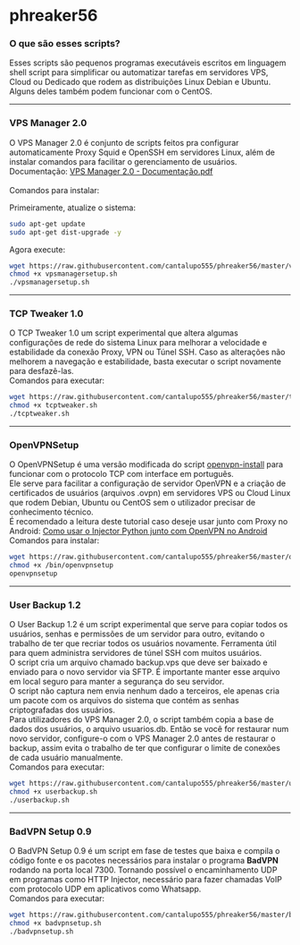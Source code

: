 # phreaker56

### O que são esses scripts?

Esses scripts são pequenos programas executáveis escritos em linguagem shell script para simplificar ou automatizar tarefas em servidores VPS, Cloud ou Dedicado que rodem as distribuições Linux Debian e Ubuntu. Alguns deles também podem funcionar com o CentOS.

------------------------------------------

### VPS Manager 2.0

O VPS Manager 2.0 é conjunto de scripts feitos pra configurar automaticamente Proxy Squid e OpenSSH em servidores Linux, além de instalar comandos para facilitar o gerenciamento de usuários.<br>
Documentação: [VPS Manager 2.0 - Documentação.pdf](https://github.com/cantalupo555/phreaker56/blob/master/vpsmanager/VPS%20Manager%202.0%20-%20Documenta%C3%A7%C3%A3o.pdf)<br><br>
Comandos para instalar:

Primeiramente, atualize o sistema:

```bash
sudo apt-get update
sudo apt-get dist-upgrade -y
```

Agora execute:

```bash
wget https://raw.githubusercontent.com/cantalupo555/phreaker56/master/vpsmanager/vpsmanagersetup.sh
chmod +x vpsmanagersetup.sh
./vpsmanagersetup.sh
```
------------------------------------------

### TCP Tweaker 1.0

O TCP Tweaker 1.0 um script experimental que altera algumas configurações de rede do sistema Linux para melhorar a velocidade e estabilidade da conexão Proxy, VPN ou Túnel SSH. Caso as alterações não melhorem a navegação e estabilidade, basta executar o script novamente para desfazê-las.<br>
Comandos para executar:

```bash
wget https://raw.githubusercontent.com/cantalupo555/phreaker56/master/tcptweaker/tcptweaker.sh
chmod +x tcptweaker.sh
./tcptweaker.sh
```
------------------------------------------

### OpenVPNSetup

O OpenVPNSetup é uma versão modificada do script [openvpn-install](https://github.com/Nyr/openvpn-install/) para funcionar com o protocolo TCP com interface em português.<br>
Ele serve para facilitar a configuração de servidor OpenVPN e a criação de certificados de usuários (arquivos .ovpn) em servidores VPS ou Cloud Linux que rodem Debian, Ubuntu ou CentOS sem o utilizador precisar de conhecimento técnico.<br>
É recomendado a leitura deste tutorial caso deseje usar junto com Proxy no Android: [Como usar o Injector Python junto com OpenVPN no Android](https://github.com/cantalupo555/phreaker56/blob/master/Tutoriais/Injector_Python_OpenVPN_Android.pdf)<br>
Comandos para instalar:

```bash
wget https://raw.githubusercontent.com/cantalupo555/phreaker56/master/openvpn/openvpnsetup.sh -O /bin/openvpnsetup
chmod +x /bin/openvpnsetup
openvpnsetup
```
------------------------------------------

### User Backup 1.2

O User Backup 1.2 é um script experimental que serve para copiar todos os usuários, senhas e permissões de um servidor para outro, evitando o trabalho de ter que recriar todos os usuários novamente. Ferramenta útil para quem administra servidores de túnel SSH com muitos usuários.<br>
O script cria um arquivo chamado backup.vps que deve ser baixado e enviado para o novo servidor via SFTP. É importante manter esse arquivo em local seguro para manter a segurança do seu servidor.<br>
O script não captura nem envia nenhum dado a terceiros, ele apenas cria um pacote com os arquivos do sistema que contém as senhas criptografadas dos usuários.<br>
Para utilizadores do VPS Manager 2.0, o script também copia a base de dados dos usuários, o arquivo usuarios.db. Então se você for restaurar num novo servidor, configure-o com o VPS Manager 2.0 antes de restaurar o backup, assim evita o trabalho de ter que configurar o limite de conexões de cada usuário manualmente.<br>
Comandos para executar:
```bash
wget https://raw.githubusercontent.com/cantalupo555/phreaker56/master/userbackup/userbackup.sh
chmod +x userbackup.sh
./userbackup.sh
```
------------------------------------------

### BadVPN Setup 0.9

O BadVPN Setup 0.9 é um script em fase de testes que baixa e compila o código fonte e os pacotes necessários para instalar o programa <b>BadVPN</b> rodando na porta local 7300. Tornando possível o encaminhamento UDP em programas como HTTP Injector, necessário para fazer chamadas VoIP com protocolo UDP em aplicativos como Whatsapp.<br>
Comandos para executar:
```bash
wget https://raw.githubusercontent.com/cantalupo555/phreaker56/master/badvpn/badvpnsetup.sh
chmod +x badvpnsetup.sh
./badvpnsetup.sh
```